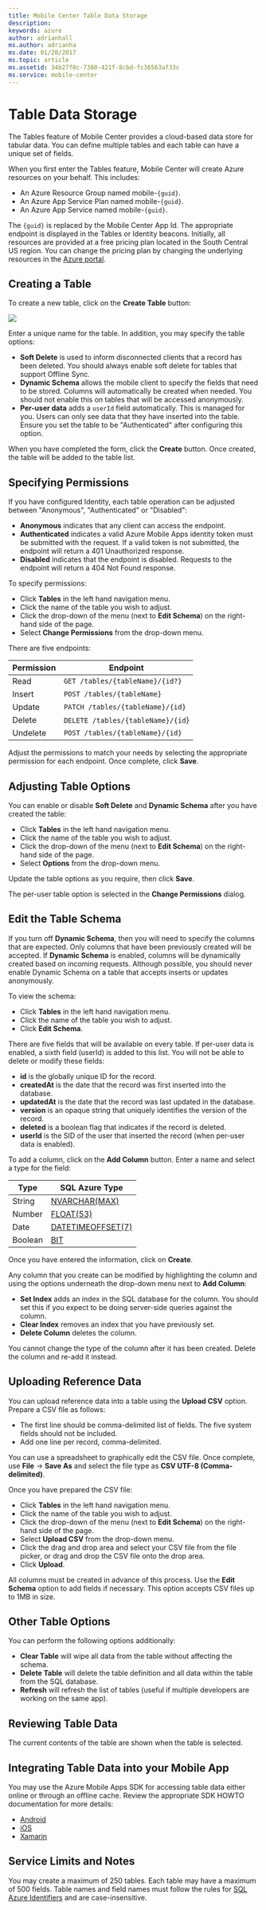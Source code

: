 ```yaml
---
title: Mobile Center Table Data Storage
description:
keywords: azure
author: adrianhall
ms.author: adrianha
ms.date: 01/20/2017
ms.topic: article
ms.assetid: 34b27f0c-7380-421f-8cbd-fc36563af33c
ms.service: mobile-center
---
```


# Table Data Storage

The Tables feature of Mobile Center provides a cloud-based data store for tabular data.  You can define multiple tables
and each table can have a unique set of fields.

When you first enter the Tables feature, Mobile Center will create Azure resources on your behalf.  This includes:

* An Azure Resource Group named mobile-`{guid}`.
* An Azure App Service Plan named mobile-`{guid}`.
* An Azure App Service named mobile-`{guid}`.

The `{guid}` is replaced by the Mobile Center App Id.  The appropriate endpoint is displayed in the Tables or Identity
beacons.  Initially, all resources are provided at a free pricing plan located in the South Central US region.  You can
change the pricing plan by changing the underlying resources in the [Azure portal].

## Creating a Table

To create a new table, click on the **Create Table** button:

![][img1]

Enter a unique name for the table.  In addition, you may specify the table options:

* **Soft Delete** is used to inform disconnected clients that a record has been deleted.  You should always enable
    soft delete for tables that support Offline Sync.
* **Dynamic Schema** allows the mobile client to specify the fields that need to be stored.  Columns will automatically
    be created when needed.  You should not enable this on tables that will be accessed anonymously.
* **Per-user data** adds a `userId` field automatically.  This is managed for you.  Users can only see data that they
    have inserted into the table.   Ensure you set the table to be "Authenticated" after configuring this option.

When you have completed the form, click the **Create** button.  Once created, the table will be added to the table list.

## Specifying Permissions

If you have configured Identity, each table operation can be adjusted between "Anonymous", "Authenticated" or "Disabled":

* **Anonymous** indicates that any client can access the endpoint.
* **Authenticated** indicates a valid Azure Mobile Apps identity token must be submitted with the request.  If a valid
    token is not submitted, the endpoint will return a 401 Unauthorized response.
* **Disabled** indicates that the endpoint is disabled.  Requests to the endpoint will return a 404 Not Found response.

To specify permissions:

* Click **Tables** in the left hand navigation menu.
* Click the name of the table you wish to adjust.
* Click the drop-down of the menu (next to **Edit Schema**) on the right-hand side of the page.
* Select **Change Permissions** from the drop-down menu.

There are five endpoints:

| Permission | Endpoint |
| ---------- | -------- |
| Read | `GET /tables/{tableName}/{id?}` |
| Insert | `POST /tables/{tableName}` |
| Update | `PATCH /tables/{tableName}/{id}` |
| Delete | `DELETE /tables/{tableName}/{id`} |
| Undelete | `POST /tables/{tableName}/{id}` |

Adjust the permissions to match your needs by selecting the appropriate permission for each endpoint.  Once complete, click **Save**.

## Adjusting Table Options

You can enable or disable **Soft Delete** and **Dynamic Schema** after you have created the table:

* Click **Tables** in the left hand navigation menu.
* Click the name of the table you wish to adjust.
* Click the drop-down of the menu (next to **Edit Schema**) on the right-hand side of the page.
* Select **Options** from the drop-down menu.

Update the table options as you require, then click **Save**.

The per-user table option is selected in the **Change Permissions** dialog.

## Edit the Table Schema

If you turn off **Dynamic Schema**, then you will need to specify the columns that are expected.  Only columns that have been previously created will be accepted.  If
**Dynamic Schema** is enabled, columns will be dynamically created based on incoming requests.  Although possible, you should never enable Dynamic Schema on a table
that accepts inserts or updates anonymously.

To view the schema:

* Click **Tables** in the left hand navigation menu.
* Click the name of the table you wish to adjust.
* Click **Edit Schema**.

There are five fields that will be available on every table. If per-user data is enabled, a sixth field (userId) is added to this list. You will not be able to delete or modify these fields:

* **id** is the globally unique ID for the record.
* **createdAt** is the date that the record was first inserted into the database.
* **updatedAt** is the date that the record was last updated in the database.
* **version** is an opaque string that uniquely identifies the version of the record.
* **deleted** is a boolean flag that indicates if the record is deleted.
* **userId** is the SID of the user that inserted the record (when per-user data is enabled).

To add a column, click on the **Add Column** button.  Enter a name and select a type for the field:

| Type | SQL Azure Type |
| ---- | -------------- |
| String | [NVARCHAR(MAX)][string-type] |
| Number | [FLOAT(53)][number-type] |
| Date | [DATETIMEOFFSET(7)][date-type] |
| Boolean | [BIT][boolean-type] |

Once you have entered the information, click on **Create**.

Any column that you create can be modified by highlighting the column and using the options underneath the drop-down menu
next to **Add Column**:

* **Set Index** adds an index in the SQL database for the column.  You should set this if you expect to be doing server-side queries against the column.
* **Clear Index** removes an index that you have previously set.
* **Delete Column** deletes the column.

You cannot change the type of the column after it has been created.  Delete the column and re-add it instead.

## Uploading Reference Data

You can upload reference data into a table using the **Upload CSV** option.  Prepare a CSV file as follows:

* The first line should be comma-delimited list of fields.  The five system fields should not be included.
* Add one line per record, comma-delimited.

You can use a spreadsheet to graphically edit the CSV file.  Once complete, use **File** -> **Save As** and select the file type as **CSV UTF-8 (Comma-delimited)**.

Once you have prepared the CSV file:

* Click **Tables** in the left hand navigation menu.
* Click the name of the table you wish to adjust.
* Click the drop-down of the menu (next to **Edit Schema**) on the right-hand side of the page.
* Select **Upload CSV** from the drop-down menu.
* Click the drag and drop area and select your CSV file from the file picker, or drag and drop the CSV file onto the drop area.
* Click **Upload**.

All columns must be created in advance of this process.  Use the **Edit Schema** option to add fields if necessary.  This option accepts CSV files up to 1MB in size.

## Other Table Options

You can perform the following options additionally:

* **Clear Table** will wipe all data from the table without affecting the schema.
* **Delete Table** will delete the table definition and all data within the table from the SQL database.
* **Refresh** will refresh the list of tables (useful if multiple developers are working on the same app).

## Reviewing Table Data

The current contents of the table are shown when the table is selected.

## Integrating Table Data into your Mobile App

You may use the Azure Mobile Apps SDK for accessing table data either online or through an offline cache.  Review the appropriate SDK
HOWTO documentation for more details:

* [Android]
* [iOS]
* [Xamarin]

## Service Limits and Notes

You may create a maximum of 250 tables.  Each table may have a maximum of 500 fields.   Table names and field names
must follow the rules for [SQL Azure Identifiers] and are case-insensitive.


[img1]: images/create-table.png
[Azure portal]: https://portal.azure.com
[SQL Azure Identifiers]: https://msdn.microsoft.com/en-us/library/ms175874.aspx
[string-type]: https://msdn.microsoft.com/en-us/library/ms186939.aspx
[number-type]: https://msdn.microsoft.com/en-us/library/ms173773.aspx
[date-type]: https://msdn.microsoft.com/en-us/library/bb630289.aspx
[boolean-type]: https://msdn.microsoft.com/en-us/library/ms177603.aspx
[Android]: https://docs.microsoft.com/azure/app-service-mobile/app-service-mobile-android-how-to-use-client-library
[iOS]: https://docs.microsoft.com/azure/app-service-mobile/app-service-mobile-ios-how-to-use-client-library
[Xamarin]: https://docs.microsoft.com/azure/app-service-mobile/app-service-mobile-dotnet-how-to-use-client-library
